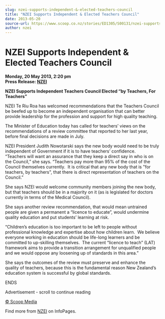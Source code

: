 ```yaml
---
slug: nzei-supports-independent-&-elected-teachers-council
title: "NZEI Supports Independent & Elected Teachers Council"
date: 2013-05-20
source-url: https://www.scoop.co.nz/stories/ED1305/S00131/nzei-supports-independent-elected-teachers-council.htm
author: nzei
---
```

NZEI Supports Independent & Elected Teachers Council
====================================================

**Monday, 20 May 2013, 2:20 pm**  
**Press Release: [NZEI](https://info.scoop.co.nz/NZEI)**

**NZEI Supports Independent Teachers Council Elected “by Teachers, For Teachers”**

NZEI Te Riu Roa has welcomed recommendations that the Teachers Council be beefed up to become an independent organisation that can better provide leadership for the profession and support for high quality teaching.

The Minister of Education today has called for teachers’ views on the recommendations of a review committee that reported to her last year, before final decisions are made in July.

NZEI President Judith Nowotarski says the new body would need to be truly independent of Government if it is to have teachers’ confidence.  
“Teachers will want an assurance that they keep a direct say in who is on the Council,” she says. “Teachers pay more than 95% of the cost of the Council themselves currently.  It is critical that any new body that is "for teachers, by teachers", that there is direct representation of teachers on the Council.”

She says NZEI would welcome community members joining the new body, but that teachers should be in a majority on it (as is legislated for doctors currently in terms of the Medical Council).

She says another review recommendation, that would mean untrained people are given a permanent a “licence to educate”, would undermine quality education and put students’ learning at risk.

“Children’s education is too important to be left to people without professional knowledge and expertise about how children learn.  We believe everyone working in education should be life-long learners and be committed to up-skilling themselves.  The current “licence to teach” (LAT) framework aims to provide a transition arrangement for unqualified people and we would oppose any loosening up of standards in this area.”

She says the outcomes of the review must preserve and enhance the quality of teachers, because this is the fundamental reason New Zealand’s education system is successful by global standards. 

ENDS

Advertisement - scroll to continue reading





[© Scoop Media](http://www.scoop.co.nz/about/terms.html)

Find more from [NZEI](https://info.scoop.co.nz/NZEI) on InfoPages.